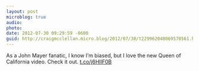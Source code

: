 ```yaml
---
layout: post
microblog: true
audio: 
photo: 
date: 2012-07-30 09:29:59 -0600
guid: http://craigmcclellan.micro.blog/2012/07/30/t229962048069570561.html
---
```

As a John Mayer fanatic, I know I’m biased, but I love the new Queen of California video. Check it out. [t.co/j6HlIF0B](http://t.co/j6HlIF0B)
